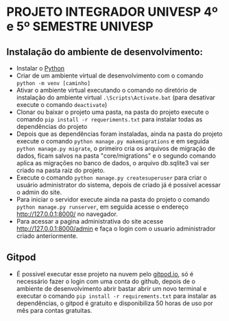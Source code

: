 

# PROJETO INTEGRADOR UNIVESP 4º e 5º SEMESTRE UNIVESP

## Instalação do ambiente de desenvolvimento:

 - Instalar o [Python](https://www.python.org/ftp/python/3.10.0/python-3.10.0-amd64.exe)
 - Criar de um ambiente virtual de desenvolvimento com o comando `python -m venv [caminho]`
 - Ativar o ambiente virtual executando o comando no diretório de instalação do ambiente
    virtual `.\Scripts\Activate.bat` (para desativar execute o comando `deactivate`)
 - Clonar ou baixar o projeto uma pasta, na pasta do projeto execute o comando `pip install -r requeriments.txt` para instalar todas as dependências do projeto
 - Depois que as dependências foram instaladas, ainda na pasta do projeto execute o comando `python manage.py makemigrations` e em seguida `python manage.py migrate`, o primeiro
  cria os arquivos de migração de dados, ficam salvos na pasta "core/migrations" e o segundo comando aplica as migrações no banco de dados, o arquivo db.sqlite3 vai ser
  criado na pasta raiz do projeto.
  - Execute o comando `python manage.py createsuperuser` para criar o usuário administrator do sistema, depois de criado já é possivel acessar o admin do site.
  - Para iniciar o servidor execute ainda na pasta do projeto o comando `python manage.py runserver`, em seguida acesse o endereço http://127.0.0.1:8000/ no navegador.
  - Para acessar a pagina administrativa do site acesse http://127.0.0.1:8000/admin e faça o login com o usuario administrador criado anteriormente.


## Gitpod

  
- É possivel executar esse projeto na nuvem pelo [gitpod.io](https://gitpod.io/#https://github.com/weslleycf/projeto-integrador), só é necessário fazer o login com uma conta do github, depois de o ambiente de desenvolvimento abrir bastar abrir um novo terminal e executar o comando `pip install -r requirements.txt` para instalar as dependências, o gitpod é gratuito e disponibiliza 50 horas de uso por mês para contas gratuitas.   
 
 

